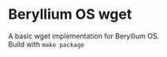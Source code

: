# Beryllium OS wget
A basic wget implementation for Beryllium OS.
<br />
Build with <code>make package</code>
